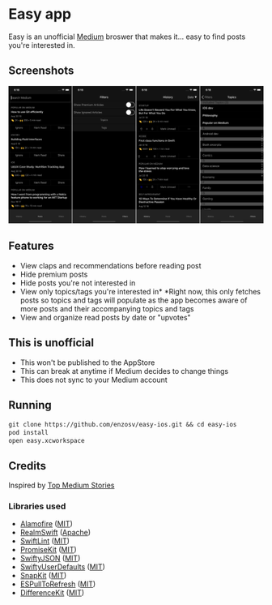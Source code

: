 # Easy app
Easy is an unofficial [Medium](https://medium.com/) broswer that makes it... easy to find posts you're interested in.
## Screenshots
![Easy](https://github.com/enzosv/easy-ios/blob/master/Screenshots/easy.png)
## Features
* View claps and recommendations before reading post
* Hide premium posts
* Hide posts you're not interested in
* View only topics/tags you're interested in*
    *Right now, this only fetches posts so topics and tags will populate as the app becomes aware of more posts and their accompanying topics and tags
* View and organize read posts by date or "upvotes"
## This is unofficial
* This won't be published to the AppStore
* This can break at anytime if Medium decides to change things
* This does not sync to your Medium account
## Running
```shell
git clone https://github.com/enzosv/easy-ios.git && cd easy-ios
pod install
open easy.xcworkspace
```
## Credits
Inspired by [Top Medium Stories](https://topmediumstories.com/)
### Libraries used
* [Alamofire](https://github.com/Alamofire/Alamofire) ([MIT](https://raw.githubusercontent.com/Alamofire/Alamofire/master/LICENSE))
* [RealmSwift](https://realm.io/docs/swift/latest/) ([Apache](https://github.com/realm/realm-cocoa/master/LICENSE))
* [SwiftLint](https://github.com/realm/SwiftLint) ([MIT](https://github.com/realm/SwiftLint/master/LICENSE))
* [PromiseKit](https://github.com/mxcl/PromiseKit) ([MIT](https://raw.githubusercontent.com/mxcl/PromiseKit/master/LICENSE))
* [SwiftyJSON](https://github.com/SwiftyJSON/SwiftyJSON) ([MIT](https://raw.githubusercontent.com/SwiftyJSON/SwiftyJSON/master/LICENSE))
* [SwiftyUserDefaults](https://github.com/radex/SwiftyUserDefaults) ([MIT](https://raw.githubusercontent.com/radex/SwiftyUserDefaults/master/LICENSE))
* [SnapKit](https://github.com/SnapKit/SnapKit) ([MIT](https://raw.githubusercontent.com/SnapKit/SnapKit/develop/LICENSE))
* [ESPullToRefresh](https://github.com/eggswift/pull-to-refresh) ([MIT](https://raw.githubusercontent.com/eggswift/pull-to-refresh/master/LICENSE))
* [DifferenceKit](https://github.com/ra1028/DifferenceKit) ([MIT](https://raw.githubusercontent.com/ra1028/DifferenceKit/master/LICENSE))
